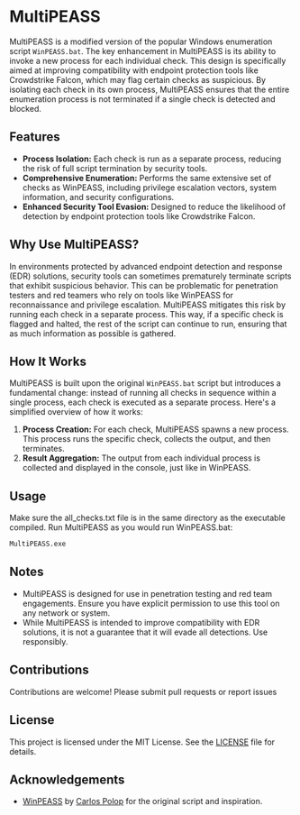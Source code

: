 # MultiPEASS

MultiPEASS is a modified version of the popular Windows enumeration script `WinPEASS.bat`. The key enhancement in MultiPEASS is its ability to invoke a new process for each individual check. This design is specifically aimed at improving compatibility with endpoint protection tools like Crowdstrike Falcon, which may flag certain checks as suspicious. By isolating each check in its own process, MultiPEASS ensures that the entire enumeration process is not terminated if a single check is detected and blocked.

## Features

- **Process Isolation:** Each check is run as a separate process, reducing the risk of full script termination by security tools.
- **Comprehensive Enumeration:** Performs the same extensive set of checks as WinPEASS, including privilege escalation vectors, system information, and security configurations.
- **Enhanced Security Tool Evasion:** Designed to reduce the likelihood of detection by endpoint protection tools like Crowdstrike Falcon.

## Why Use MultiPEASS?

In environments protected by advanced endpoint detection and response (EDR) solutions, security tools can sometimes prematurely terminate scripts that exhibit suspicious behavior. This can be problematic for penetration testers and red teamers who rely on tools like WinPEASS for reconnaissance and privilege escalation. MultiPEASS mitigates this risk by running each check in a separate process. This way, if a specific check is flagged and halted, the rest of the script can continue to run, ensuring that as much information as possible is gathered.

## How It Works

MultiPEASS is built upon the original `WinPEASS.bat` script but introduces a fundamental change: instead of running all checks in sequence within a single process, each check is executed as a separate process. Here's a simplified overview of how it works:

1. **Process Creation:** For each check, MultiPEASS spawns a new process. This process runs the specific check, collects the output, and then terminates.
2. **Result Aggregation:** The output from each individual process is collected and displayed in the console, just like in WinPEASS.

## Usage

Make sure the all_checks.txt file is in the same directory as the executable compiled.
Run MultiPEASS as you would run WinPEASS.bat:

```bash
MultiPEASS.exe
```

## Notes

- MultiPEASS is designed for use in penetration testing and red team engagements. Ensure you have explicit permission to use this tool on any network or system.
- While MultiPEASS is intended to improve compatibility with EDR solutions, it is not a guarantee that it will evade all detections. Use responsibly.

## Contributions

Contributions are welcome! Please submit pull requests or report issues

## License

This project is licensed under the MIT License. See the [LICENSE](LICENSE) file for details.

## Acknowledgements

- [WinPEASS](https://github.com/carlospolop/PEASS-ng) by [Carlos Polop](https://github.com/carlospolop) for the original script and inspiration.
